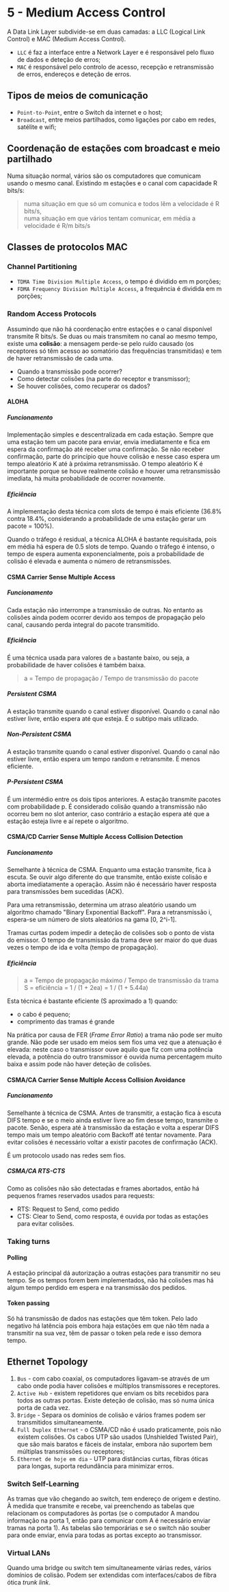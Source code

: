 # 5 - Medium Access Control

A Data Link Layer subdivide-se em duas camadas: a LLC (Logical Link Control) e MAC (Medium Access Control).

- `LLC` é faz a interface entre a Network Layer e é responsável pelo fluxo de dados e deteção de erros;
- `MAC` é responsável pelo controlo de acesso, recepção e retransmissão de erros, endereços e deteção de erros. 

## Tipos de meios de comunicação

- `Point-to-Point`, entre o Switch da internet e o host;
- `Broadcast`, entre meios partilhados, como ligações por cabo em redes, satélite e wifi;

## Coordenação de estações com broadcast e meio partilhado

Numa situação normal, vários são os computadores que comunicam usando o mesmo canal. Existindo m estações e o canal com capacidade R bits/s:

> numa situação em que só um comunica e todos lêm a velocidade é R bits/s, <br>
> numa situação em que vários tentam comunicar, em média a velocidade é R/m bits/s <br>

## Classes de protocolos MAC

### Channel Partitioning

- `TDMA Time Division Multiple Access`, o tempo é dividido em m porções;
- `FDMA Frequency Division Multiple Access`, a frequência é dividida em m porções;

### Random Access Protocols

Assumindo que não há coordenação entre estações e o canal disponível transmite R bits/s. Se duas ou mais transmitem no canal ao mesmo tempo, existe uma **colisão**: a mensagem perde-se pelo ruído causado (os receptores só têm acesso ao somatório das frequências transmitidas) e tem de haver retransmissão de cada uma.

- Quando a transmissão pode ocorrer?
- Como detectar colisões (na parte do receptor e transmissor);
- Se houver colisões, como recuperar os dados?

#### ALOHA

##### Funcionamento

Implementação simples e descentralizada em cada estação. Sempre que uma estação tem um pacote para enviar, envia imediatamente e fica em espera da confirmação até receber uma confirmação. Se não receber confirmação, parte do princípio que houve colisão e nesse caso espera um tempo aleatório K até à próxima retransmissão. O tempo aleatório K é importante porque se houve realmente colisão e houver uma retransmissão imediata, há muita probabilidade de ocorrer novamente. 

##### Eficiência

A implementação desta técnica com slots de tempo é mais eficiente (36.8% contra 18.4%, considerando a probabilidade de uma estação gerar um pacote = 100%).

Quando o tráfego é residual, a técnica ALOHA é bastante requisitada, pois em média há espera de 0.5 slots de tempo. Quando o tráfego é intenso, o tempo de espera aumenta exponencialmente, pois a probabilidade de colisão é elevada e aumenta o número de retransmissões.

#### CSMA Carrier Sense Multiple Access

##### Funcionamento

Cada estação não interrompe a transmissão de outras. No entanto as colisões ainda podem ocorrer devido aos tempos de propagação pelo canal, causando perda integral do pacote transmitido. 

##### Eficiência

É uma técnica usada para valores de `a` bastante baixo, ou seja, a probabilidade de haver colisões é também baixa.

> a = Tempo de propagação / Tempo de transmissão do pacote

##### Persistent CSMA

A estação transmite quando o canal estiver disponível. Quando o canal não estiver livre, então espera até que esteja. É o subtipo mais utilizado.

##### Non-Persistent CSMA

A estação transmite quando o canal estiver disponível. Quando o canal não estiver livre, então espera um tempo random e retransmite. É menos eficiente.

##### P-Persistent CSMA

É um intermédio entre os dois tipos anteriores. A estação transmite pacotes com probabilidade p. É considerado colisão quando a transmissão não ocorreu bem no slot anterior, caso contrário a estação espera até que a estação esteja livre e aí repete o algoritmo.

#### CSMA/CD Carrier Sense Multiple Access Collision Detection

##### Funcionamento

Semelhante à técnica de CSMA. Enquanto uma estação transmite, fica à escuta. Se ouvir algo diferente do que transmite, então existe colisão e aborta imediatamente a operação. Assim não é necessário haver resposta para transmissões bem sucedidas (ACK).

Para uma retransmissão, determina um atraso aleatório usando um algoritmo chamado "Binary Exponential Backoff". Para a retransmissão i, espera-se um número de slots aleatórios na gama [0, 2^i-1].

Tramas curtas podem impedir a deteção de colisões sob o ponto de vista do emissor. O tempo de transmissão da trama deve ser maior do que duas vezes o tempo de ida e volta (tempo de propagação). 

##### Eficiência

> a = Tempo de propagação máximo / Tempo de transmissão da trama <br>
> S = eficiência = 1 / (1 + 2ea) = 1 / (1 + 5.44a) <br>

Esta técnica é bastante eficiente (S aproximado a 1) quando:

- o cabo é pequeno;
- comprimento das tramas é grande

Na prática por causa de FER (*Frame Error Ratio*) a trama não pode ser muito grande. Não pode ser usado em meios sem fios uma vez que a atenuação é elevada: neste caso o transmissor ouve aquilo que fiz com uma potência elevada, a potência do outro transmissor é ouvida numa percentagem muito baixa e assim pode não haver deteção de colisões.

#### CSMA/CA Carrier Sense Multiple Access Collision Avoidance

##### Funcionamento

Semelhante à técnica de CSMA. Antes de transmitir, a estação fica à escuta DIFS tempo e se o meio ainda estiver livre ao fim desse tempo, transmite o pacote. Senão, espera até à transmissão da estação e volta a esperar DIFS tempo mais um tempo aleatório com Backoff até tentar novamente. Para evitar colisões é necessário voltar a existir pacotes de confirmação (ACK).

É um protocolo usado nas redes sem fios.

##### CSMA/CA RTS-CTS

Como as colisões não são detectadas e frames abortados, então há pequenos frames reservados usados para requests:

- RTS: Request to Send, como pedido
- CTS: Clear to Send, como resposta, é ouvida por todas as estações para evitar colisões.

### Taking turns

#### Polling

A estação principal dá autorização a outras estações para transmitir no seu tempo. Se os tempos forem bem implementados, não há colisões mas há algum tempo perdido em espera e na transmissão dos pedidos.

#### Token passing

Só há transmissão de dados nas estações que têm token. Pelo lado negativo há latência pois embora haja estações em que não têm nada a transmitir na sua vez, têm de passar o token pela rede e isso demora tempo.

## Ethernet Topology

1. `Bus` - com cabo coaxial, os computadores ligavam-se através de um cabo onde podia haver colisões e múltiplos transmissores e receptores. 
2. `Active Hub` - existem repetidores que enviam os bits recebidos para todos as outras portas. Existe deteção de colisão, mas só numa única porta de cada vez. 
3. `Bridge` - Separa os domínios de colisão e vários frames podem ser transmitidos simultaneamente.
4. `Full Duplex Ethernet` - o CSMA/CD não é usado praticamente, pois não existem colisões. Os cabos UTP são usados (Unshielded Twisted Pair), que são mais baratos e fáceis de instalar, embora não suportem bem múltiplas transmissões ou receptores;
5. `Ethernet de hoje em dia` - UTP para distâncias curtas, fibras óticas para longas, suporta redundância para minimizar erros. 

### Switch Self-Learning

As tramas que vão chegando ao switch, tem endereço de origem e destino. À medida que transmite e recebe, vai preenchendo as tabelas que relacionam os computadores às portas (se o computador A mandou informação na porta 1, então para comunicar com A é necessário enviar tramas na porta 1). As tabelas são temporárias e se o switch não souber para onde enviar, envia para todas as portas excepto ao transmissor. 

### Virtual LANs

Quando uma bridge ou switch tem simultaneamente várias redes, vários domínios de colisão. Podem ser extendidas com interfaces/cabos de fibra ótica *trunk link*.